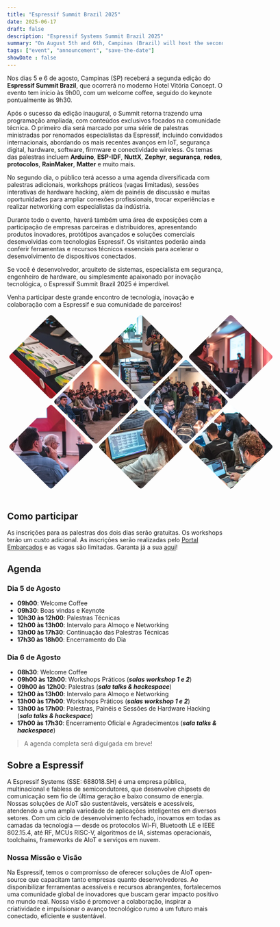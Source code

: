 ```yaml
---
title: "Espressif Summit Brazil 2025"
date: 2025-06-17
draft: false
description: "Espressif Systems Summit Brazil 2025"
summary: "On August 5th and 6th, Campinas (Brazil) will host the second edition of the Espressif Summit Brazil, featuring talks, workshops, and exhibitions focused on IoT, digital security, hardware, software, and connectivity."
tags: ["event", "announcement", "save-the-date"]
showDate : false
---
```


Nos dias 5 e 6 de agosto, Campinas (SP) receberá a segunda edição do **Espressif Summit Brazil**, que ocorrerá no moderno Hotel Vitória Concept. O evento tem início às 9h00, com um welcome coffee, seguido do keynote pontualmente às 9h30.

Após o sucesso da edição inaugural, o Summit retorna trazendo uma programação ampliada, com conteúdos exclusivos focados na comunidade técnica. O primeiro dia será marcado por uma série de palestras ministradas por renomados especialistas da Espressif, incluindo convidados internacionais, abordando os mais recentes avanços em IoT, segurança digital, hardware, software, firmware e conectividade wireless. Os temas das palestras incluem **Arduino**, **ESP-IDF**, **NuttX**, **Zephyr**, **segurança**, **redes**, **protocolos**, **RainMaker**, **Matter** e muito mais.

No segundo dia, o público terá acesso a uma agenda diversificada com palestras adicionais, workshops práticos (vagas limitadas), sessões interativas de hardware hacking, além de painéis de discussão e muitas oportunidades para ampliar conexões profissionais, trocar experiências e realizar networking com especialistas da indústria.

Durante todo o evento, haverá também uma área de exposições com a participação de empresas parceiras e distribuidores, apresentando produtos inovadores, protótipos avançados e soluções comerciais desenvolvidas com tecnologias Espressif. Os visitantes poderão ainda conferir ferramentas e recursos técnicos essenciais para acelerar o desenvolvimento de dispositivos conectados.

Se você é desenvolvedor, arquiteto de sistemas, especialista em segurança, engenheiro de hardware, ou simplesmente apaixonado por inovação tecnológica, o Espressif Summit Brazil 2025 é imperdível.

Venha participar deste grande encontro de tecnologia, inovação e colaboração com a Espressif e sua comunidade de parceiros!

<article class="gallery">
    <img src="img/esp-esb-001.webp" />
    <img src="img/esp-esb-002.webp" />
    <img src="img/esp-esb-003.webp" />
    <img src="img/esp-esb-004.webp" />
    <img src="img/esp-esb-005.webp" />
    <img src="img/esp-esb-006.webp" />
    <img src="img/esp-esb-007.webp" />
    <img src="img/esp-esb-008.webp" />
</article>

## Como participar

As inscrições para as palestras dos dois dias serão gratuitas. Os workshops terão um custo adicional. As inscrições serão realizadas pelo [Portal Embarcados](https://embarcados.com.br/) e as vagas são limitadas. Garanta já a sua [aqui](https://embarcados.com.br/)!

## Agenda

### Dia 5 de Agosto

- **09h00**: Welcome Coffee
- **09h30**: Boas vindas e Keynote
- **10h30 às 12h00**: Palestras Técnicas
- **12h00 às 13h00**: Intervalo para Almoço e Networking
- **13h00 às 17h30**: Continuação das Palestras Técnicas
- **17h30 às 18h00**: Encerramento do Dia

### Dia 6 de Agosto

- **08h30**: Welcome Coffee
- **09h00 às 12h00**: Workshops Práticos (***salas workshop 1 e 2***)
- **09h00 às 12h00**: Palestras (***sala talks & hackespace***)
- **12h00 às 13h00**: Intervalo para Almoço e Networking
- **13h00 às 17h00**: Workshops Práticos (***salas workshop 1 e 2***)
- **13h00 às 17h00**: Palestras, Painéis e Sessões de Hardware Hacking (***sala talks & hackespace***)
- **17h00 às 17h30**: Encerramento Oficial e Agradecimentos (***sala talks & hackespace***)

> A agenda completa será digulgada em breve!

## Sobre a Espressif

A Espressif Systems (SSE: 688018.SH) é uma empresa pública, multinacional e fabless de semicondutores, que desenvolve chipsets de comunicação sem fio de última geração e baixo consumo de energia. Nossas soluções de AIoT são sustentáveis, versáteis e acessíveis, atendendo a uma ampla variedade de aplicações inteligentes em diversos setores. Com um ciclo de desenvolvimento fechado, inovamos em todas as camadas da tecnologia — desde os protocolos Wi-Fi, Bluetooth LE e IEEE 802.15.4, até RF, MCUs RISC-V, algoritmos de IA, sistemas operacionais, toolchains, frameworks de AIoT e serviços em nuvem.

### Nossa Missão e Visão

Na Espressif, temos o compromisso de oferecer soluções de AIoT open-source que capacitam tanto empresas quanto desenvolvedores. Ao disponibilizar ferramentas acessíveis e recursos abrangentes, fortalecemos uma comunidade global de inovadores que buscam gerar impacto positivo no mundo real. Nossa visão é promover a colaboração, inspirar a criatividade e impulsionar o avanço tecnológico rumo a um futuro mais conectado, eficiente e sustentável.

<style>
.gallery {
  --size: 100px;
  display: grid;
  grid-template-columns: repeat(6, var(--size));
  grid-auto-rows: var(--size);
  margin-bottom: calc(var(--size) * 1.5);
  place-items: start center;
  gap: 5px;

  &:has(:hover) img:not(:hover),
  &:has(:focus) img:not(:focus){
    filter: brightness(0.5) contrast(0.5);
  }

  & img {
    object-fit: cover;
    width: calc(var(--size) * 2);
    height: calc(var(--size) * 2);
    clip-path: path("M90,10 C100,0 100,0 110,10 190,90 190,90 190,90 200,100 200,100 190,110 190,110 110,190 110,190 100,200 100,200 90,190 90,190 10,110 10,110 0,100 0,100 10,90Z");
    transition: clip-path 0.25s, filter 0.75s;
    grid-column: auto / span 2;
    border-radius: 5px;

    &:nth-child(5n - 1) {
      grid-column: 2 / span 2
    }

    &:hover,
    &:focus {
      clip-path: path("M0,0 C0,0 200,0 200,0 200,0 200,100 200,100 200,100 200,200 200,200 200,200 100,200 100,200 100,200 100,200 0,200 0,200 0,100 0,100 0,100 0,100 0,100Z");
      z-index: 1;
      transition: clip-path 0.25s, filter 0.25s;
    }

    &:focus {
      outline: 1px dashed black;
      outline-offset: -5px;
    }
  }
}
</style>
